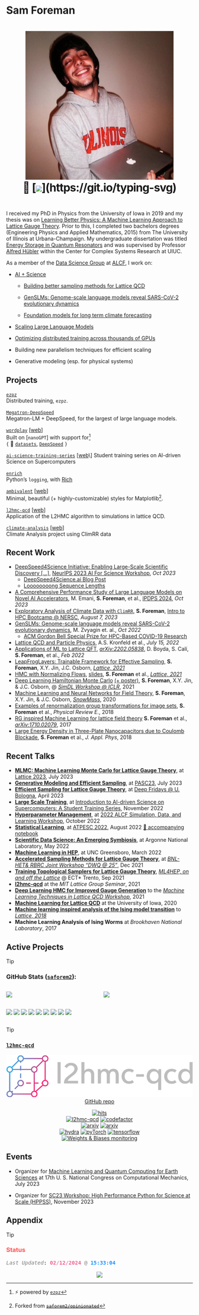 # Sam Foreman


# 

<div style="font-size:1.0em; text-align: center;">

<span class="profile-avatar"
style="width: 100%;">![](./assets/avatar.png)</span>  
<span style="font-size: 1.875rem; color: var(--dim-text)!important; font-weight: bold; margin-bottom: -1rem; letter-spacing:-1px;">👋
[![](https://readme-typing-svg.demolab.com?font=IBM+Plex+Sans+Condensed&weight=700&size=32&duration=2500&pause=1000&color=838383&vCenter=true&random=true&repeat=false&width=175&lines=Hi%2C+I'm+Sam!)](https://git.io/typing-svg)
[<span class="orcid-green"></span>](https://orcid.org/0000-0002-9981-0876)</span>  
<span style="font-size:1.5rem; padding-right: 0.075rem;">[](https://samforeman.me)</span>
<span style="font-size:1.5rem; padding-left: 0.075rem; padding-right: 0.075rem">[](https://github.com/saforem2)</span>
<span style="font-size:1.5rem; padding-left: 0.075rem; padding-right: 0.075rem">[](https://www.twitter.com/saforem2)</span>
<span style="font-size:1.5rem; padding-left: 0.075rem; padding-right: 0.075rem">[](mailto:///foremans@anl.gov)</span>
<span style="font-size:1.5rem; padding-left: 0.075rem; padding-right: 0.075rem">[](https://scholar.google.com/citations?user=vV_1zDwAAAAJ&hl=en)</span>
<span style="font-size:1.5rem; padding-left: 0.075rem; padding-right: 0.075rem">[](https://open.spotify.com/user/saforem2)</span>
<span style="font-size:1.5rem; padding-left: 0.075rem; padding-right: 0.075rem">[](https://www.last.fm/user/saforem2)</span>
<span style="font-size:1.5rem; padding-left: 0.075rem; padding-right: 0.075rem">[](https://linkedin.com/in/saforem2)</span>
<!-- [[$\longrightarrow$]{.red-text} [**Intel oneAPI Talk**](https://samforeman.me/oneapi-talk/) @ UIC (10/21/2023) [$\longleftarrow$]{.red-text}]{style="font-size: 1.5em; font-weight: 700;"} -->

</div>

<div>

</div>

I received my PhD in Physics from the University of Iowa in 2019 and my
thesis was on [Learning Better Physics: A Machine Learning Approach to
Lattice Gauge
Theory](https://iro.uiowa.edu/esploro/outputs/doctoral/Learning-better-physics-a-machine-learning/9983776792002771).
Prior to this, I completed two bachelors degrees (Engineering Physics
and Applied Mathematics, 2015) from The University of Illinois at
Urbana-Champaign. My undergraduate dissertation was titled [Energy
Storage in Quantum
Resonators](https://aip.scitation.org/doi/10.1063/1.5009698) and was
supervised by Professor [Alfred
Hübler](https://en.wikipedia.org/wiki/Alfred_H%C3%BCbler) within the
Center for Complex Systems Research at UIUC.

As a member of the [Data Science
Group](https://www.alcf.anl.gov/about/people/group/506) at
[ALCF](https://alcf.anl.gov), I work on:

<div class="flex-container">

<div class="flex-container">

- [AI + Science](https://github.com/saforem2/)

  - [Building better sampling methods for Lattice
    QCD](https://github.com/saforem2/l2hmc-qcd)

  - [GenSLMs: Genome-scale language models reveal SARS-CoV-2
    evolutionary
    dynamics](https://www.biorxiv.org/content/10.1101/2022.10.10.511571v2)

  - [Foundation models for long term climate
    forecasting](https://saforem2.github.io/climate-analysis)

</div>

<div class="flex-container">

- [Scaling Large Language
  Models](https://github.com/saforem2/Megatron-DS-Benchmarking)

- [Optimizing distributed training across thousands of
  GPUs](https://github.com/argonne-lcf/mlprof)

- Building new parallelism techniques for efficient scaling

- Generative modeling (esp. for physical systems)

</div>

</div>

## <span class="dim-text"></span> Projects

<div class="flex-container">

<div class="flex-container">

[ `ezpz`](https://github.com/saforem2/ezpz)  
Distributed training, `ezpz`.

[ `Megatron-DeepSpeed`](https://github.com/argonne-lcf/Megatron-DeepSpeed)  
Megatron-LM + DeepSpeed, for the largest of large language models.

[ `wordplay`](https://github.com/saforem2/wordplay) \[[web](https://saforem2.github.io/wordplay)\]  
Built on \[`nanoGPT`\] with support for[^1]  
`{` 🤗 [`datasets`](https://huggingface.co/datasets),
[`DeepSpeed`](https://github.com/microsoft/DeepSpeed) `}`

[ `ai-science-training-series`](https://github.com/argonne-lcf/ai-science-training-series) \[[web](https://www.alcf.anl.gov/alcf-ai-science-training-series?)\]  
Student training series on AI-driven Science on Supercomputers

</div>

<div class="flex-container">

[ `enrich`](https://github.com/saforem2/enrich)  
Python’s `logging`, with [Rich](https://github.com/Textualize/rich)

[ `ambivalent`](https://github.com/saforem2/ambivalent) \[[web](https://saforem2.github.io/ambivalent)\]  
Minimal, beautiful (+ highly-customizable) styles for Matplotlib[^2].

[ `l2hmc-qcd`](https://github.com/saforem2/l2hmc-qcd) \[[web](https://saforem2.github.io/l2hmc-qcd)\]  
Application of the L2HMC algorithm to simulations in lattice QCD.

[ `climate-analysis`](https://github.com/saforem2/climate-analysis) \[[web](https://saforem2.github.io/climate-analysis)\]  
Climate Analysis project using ClimRR data

</div>

</div>

## <span class="red-text"></span> Recent Work

- [DeepSpeed4Science Initiative: Enabling Large-Scale Scientific
  Discovery \[…\]](https://arxiv.org/abs/2310.04610), [NeurIPS 2023 AI
  For Science
  Workshop](https://ai4sciencecommunity.github.io/neurips23.html), *Oct
  2023*
  - [ DeepSpeed4Science.ai Blog
    Post](https://deepspeed4science.ai/2023/09/18/model-showcase-genslms/)
  - [ Loooooooong Sequence Lengths](./qmd/dsblog.qmd)
- [A Comprehensive Performance Study of Large Language Models on Novel
  AI Accelerators](https://arxiv.org/abs/2310.04607), M. Emani, **S.
  Foreman**, et al., [IPDPS 2024](https://www.ipdps.org/), *Oct 2023*
- [Exploratory Analysis of Climate Data with
  `ClimRR`](https://saforem2.github.io/climate-analysis), **S.
  Foreman**, [Intro to HPC Bootcamp @
  NERSC](https://github.com/NERSC/intro-HPC-bootcamp-2023), *August 7,
  2023*  
- [GenSLMs: Genome-scale language models reveal SARS-CoV-2 evolutionary
  dynamics](https://www.biorxiv.org/content/10.1101/2022.10.10.511571v1.abstract), M.
  Zvyagin et. al., *Oct 2022*
  - [ ACM Gordon Bell Special Prize for HPC-Based COVID-19
    Research](https://www.acm.org/media-center/2022/november/gordon-bell-special-prize-covid-research-2022)  
- [Lattice QCD and Particle Physics](https://arxiv.org/abs/2207.07641),
  A.S. Kronfeld et al., *July 15, 2022*  
- [Applications of ML to Lattice QFT](https://arxiv.org/abs/2202.05838),
  [*arXiv:2202.05838*](https://arxiv.org/abs/2202.05838), D. Boyda, S.
  Calí, **S. Foreman**, et al., *Feb 2022*  
- [LeapFrogLayers: Trainable Framework for Effective
  Sampling](https://arxiv.org/abs/2112.01582), **S. Foreman**, X.Y. Jin,
  J.C. Osborn, [*Lattice, 2021*](https://indico.cern.ch/event/1006302)  
- [HMC with Normalizing Flows](https://arxiv.org/abs/2112.01586),
  [slides](https://indico.cern.ch/event/1006302/contributions/4380743/),
  **S. Foreman** et al., [*Lattice,
  2021*](https://indico.cern.ch/event/1006302/)  
- [Deep Learning Hamiltonian Monte
  Carlo](https://arxiv.org/abs/2105.03418) [(+
  poster)](https://simdl.github.io/posters/57-supp_DLHMC_Foreman_SimDL-ICLR2021_poster1.pdf),
  **S. Foreman**, X.Y. Jin, & J.C. Osborn, @ [*SimDL Workshop @
  ICLR*](https://simdl.github.io/), 2021  
- [Machine Learning and Neural Networks for Field
  Theory](https://bit.ly/snowmass_ml2020), **S. Foreman**, X.Y. Jin, &
  J.C. Osborn, [*SnowMass*](https://snowmass21.org/), 2020  
- [Examples of renormalization group transformations for image
  sets](https://journals.aps.org/pre/abstract/10.1103/PhysRevE.98.052129),
  **S. Foreman** et al., *Physical Review E.*, 2018  
- [RG inspired Machine Learning for lattice field
  theory](https://arxiv.org/abs/1710.02079) **S. Foreman** et al.,
  [*arXiv:1710.02079*](https://www.arxiv.or/abs/1710.02079), 2017  
- [Large Energy Density in Three-Plate Nanocapacitors due to Coulomb
  Blockade](https://doi.org/10.1063/1.5009698), **S. Foreman** et al.,
  *J. Appl. Phys*, 2018

## <span class="orange-text"></span> Recent Talks

- [**MLMC: Machine Learning Monte Carlo for Lattice Gauge
  Theory**](https://saforem2.github.io/lattice23), at [Lattice
  2023](https://mlmc2022.github.io/), July 2023
- [**Generative Modeling and Efficient
  Sampling**](https://saforem2.github.io/lqcd-pasc23/), at
  [PASC23](https://pasc23.pasc-conference.org/), July 2023
- [**Efficient Sampling for Lattice Gauge
  Theory**](https://saforem2.github.io/deep-fridays), at [Deep Fridays
  @ U. Bologna](https://www.cs.unibo.it/~asperti/deep_fridays.html),
  April 2023
- [**Large Scale
  Training**](https://saforem2.github.io/ai4sci-large-scale-training),
  at [Introduction to AI-driven Science on Supercomputers: A Student
  Training
  Series](https://github.com/argonne-lcf/ai-science-training-series),
  November 2022
- [**Hyperparameter
  Management**](https://saforem2.github.io/hparam-management-sdl2022),
  at [2022 ALCF Simulation, Data, and Learning
  Workshop](https://www.alcf.anl.gov/events/2022-alcf-simulation-data-and-learning-workshop),
  October 2022
- [**Statistical
  Learning**](https://saforem2.github.io/ATPESC-StatisticalLearning), at
  [ATPESC 2022](https://extremecomputingtraining.anl.gov/), August 2022
  [📕 accompanying
  notebook](https://github.com/argonne-lcf/ATPESC_MachineLearning/blob/master/00_statisticalLearning/src/atpesc/notebooks/statistical_learning.ipynb)
- [**Scientific Data Science: An Emerging
  Symbiosis**](https://saforem2.github.io/anl-job-talk/), at Argonne
  National Laboratory, May 2022
- [**Machine Learning in
  HEP**](https://saforem2.github.io/physicsSeminar), at UNC Greensboro,
  March 2022
- [**Accelerated Sampling Methods for Lattice Gauge
  Theory**](https://saforem2.github.io/l2hmc-dwq25/), at [*BNL-HET& RBRC
  Joint Workshop “DWQ @ 25”*](https://indico.bnl.gov/event/13576/), Dec
  2021
- [**Training Topological Samplers for Lattice Gauge
  Theory**](https://saforem2.github.io/l2hmc_talk_ect2021/), [*ML4HEP,
  on and off the
  Lattice*](https://indico.ectstar.eu/event/77/contributions/2349/) @
  ECT\* Trento, Sep 2021
- [**l2hmc-qcd**](https://github.com/saforem2/l2hmc-qcd) at the *MIT
  Lattice Group Seminar*, 2021
- [**Deep Learning HMC for Improved Gauge
  Generation**](https://bit.ly/mainz21) to the [*Machine Learning
  Techniques in Lattice QCD Workshop*](https://bit.ly/mainz21_overview),
  2021
- [**Machine Learning for Lattice
  QCD**](https://slides.com/samforeman/l2hmc-qcd-93bc0c) at the
  University of Iowa, 2020
- [**Machine learning inspired analysis of the Ising model
  transition**](https://bit.ly/latt2018) to [*Lattice,
  2018*](https://indico.fnal.gov/event/15949/overview)
- **Machine Learning Analysis of Ising Worms** at *Brookhaven National
  Laboratory*, 2017

## <span class="yellow-text"></span> Active Projects

> [!TIP]
>
> ### <span class="yellow-text"><span class="quarto-shortcode__" data-is-shortcode="1" data-raw="{{&lt; fa brands github &gt;}}"><span class="quarto-shortcode__-param" data-is-shortcode="1" data-value="fa" data-raw="fa"></span> <span class="quarto-shortcode__-param" data-is-shortcode="1" data-value="brands" data-raw="brands"></span> <span class="quarto-shortcode__-param" data-is-shortcode="1" data-value="github" data-raw="github"></span></span></span> <span class="dim-text">GitHub Stats</span> <span class="dim-text">([`saforem2`](https://github.com/saforem2)):</span>
>
> <div class="columns"
> style="display: flex; flex-direction: row; align-items: center; text-align:left;">
>
> <div class="column" style="text-align: left;">
>
> [![](https://github-readme-stats.vercel.app/api?username=saforem2&theme=transparent&text_color=838383&hide_border=true&rank_icon=percentile.png)](https://github.com/saforem2)
>
> </div>
>
> <div class="column" style="text-align:left;">
>
> [![](https://github-readme-stats.vercel.app/api/wakatime?username=saforem2&hide_border=true&layout=compact&theme=transparent&text_color=838383.png)](https://github.com/saforem2/)
>
> </div>
>
> </div>
>
> <div class="img-container"
> style="text-align:center; display: flex; margin-left: auto; margin-right: auto;">
>
> [![](https://github-readme-stats.vercel.app/api/pin/?username=saforem2&repo=l2hmc-qcd&theme=transparent&include_all_commits=true&hide_border=true&text_color=838383&title_color=838383.png)](https://github.com/saforem2/l2hmc-qcd)
> [![](https://github-readme-stats.vercel.app/api/pin/?username=saforem2&repo=lattice23&theme=transparent&show_icons=true&include_all_commits=true&hide_border=true&text_color=838383&title_color=838383.png)](https://github.com/saforem2/lattice23)
> [![](https://github-readme-stats.vercel.app/api/pin/?username=saforem2&repo=lqcd-pasc23&theme=transparent&show_icons=true&include_all_commits=true&hide_border=true&text_color=838383&title_color=838383.png)](https://github.com/saforem2/lqcd-pasc23)
> [![](https://github-readme-stats.vercel.app/api/pin/?username=nftqcd&repo=fthmc&theme=transparent&show_icons=true&include_all_commits=true&hide_border=true&text_color=838383&title_color=838383.png)](https://github.com/nftqcd/fthmc)
> [![](https://github-readme-stats.vercel.app/api/pin/?username=argonne-lcf&repo=CompPerfWorkshop&theme=transparent&show_icons=true&include_all_commits=true&hide_border=true&text_color=838383.png)](https://github.com/argonne-lcf/CompPerfWorkshop)
> [![](https://github-readme-stats.vercel.app/api/pin/?username=argonne-lcf&repo=ai-science-training-series&theme=transparent&show_icons=true&include_all_commits=true&hide_border=true&text_color=838383&title_color=838383.png)](https://github.com/argonne-lcf/ai-science-training-series)
> [![](https://github-readme-stats.vercel.app/api/pin/?username=argonne-lcf&repo=mlprof&theme=transparent&show_icons=true&include_all_commits=true&hide_border=true&text_color=838383&title_color=838383.png)](https://github.com/argonne-lcf/mlprof)
> [![](https://github-readme-stats.vercel.app/api/pin/?username=argonne-lcf&repo=user-guides&theme=transparent&show_icons=true&include_all_commits=true&hide_border=true&text_color=838383&title_color=838383.png)](https://github.com/argonne-lcf/user-guides)
> [![](https://github-readme-stats.vercel.app/api/pin/?username=saforem2&repo=personal_site&theme=transparent&show_icons=true&include_all_commits=true&hide_border=true&icon_color=838383&title_color=838383.png)](https://github.com/saforem2/personal_site)
>
> <!-- [![github](https://github-readme-stats.vercel.app/api/pin/?username=saforem2&repo=l2hmc-qcd&theme=transparent&include_all_commits=true&hide_border=true&icon_color=#00CCFF&title_color=#00CCFF&bg_color=#1c1c1c)](https://github.com/saforem2/l2hmc-qcd) -->
> <!-- <a href="https://github.com/saforem2/lattice23"><img src="https://github-readme-stats.vercel.app/api/pin/?username=saforem2&repo=lattice23&theme=transparent&show_icons=true&include_all_commits=true&hide_border=true&icon_color=#00CCFF&title_color=#00CCFF&bg_color=#1c1c1c" /></a> -->
> <!-- <a href="https://github.com/nftqcd/fthmc"><img src="https://github-readme-stats.vercel.app/api/pin/?username=nftqcd&repo=fthmc&theme=transparent&show_icons=true&include_all_commits=true&hide_border=true&icon_color=#00CCFF&title_color=#00CCFF&bg_color=#1c1c1c" /></a> -->
> <!-- <a href="https://github.com/saforem2/climate-analysis"><img src="https://github-readme-stats.vercel.app/api/pin/?username=saforem2&repo=climate-analysis&theme=transparent&show_icons=true&include_all_commits=true&hide_border=true&icon_color=#00CCFF&title_color=#00CCFF&bg_color=#1c1c1c" /></a> -->
> <!-- <a href="https://github.com/argonne-lcf/ai-science-training-series"><img src="https://github-readme-stats.vercel.app/api/pin/?username=argonne-lcf&repo=ai-science-training-series&theme=transparent&show_icons=true&include_all_commits=true&hide_border=true&icon_color=#00CCFF&title_color=#00CCFF&bg_color=#1c1c1c" /></a> -->
> <!-- <a href="https://github.com/argonne-lcf/mlprof"><img src="https://github-readme-stats.vercel.app/api/pin/?username=argonne-lcf&repo=mlprof&theme=transparent&show_icons=true&include_all_commits=true&hide_border=true&icon_color=#00CCFF&title_color=#00CCFF&bg_color=#1c1c1c" /></a> -->
> <!-- <a href="https://github.com/argonne-lcf/user-guides"><img src="https://github-readme-stats.vercel.app/api/pin/?username=argonne-lcf&repo=user-guides&theme=transparent&show_icons=true&include_all_commits=true&hide_border=true&icon_color=#00CCFF&title_color=#00CCFF&bg_color=#1c1c1c" /></a> -->
> <!-- <a href="https://github.com/saforem2/personal_site"><img src="https://github-readme-stats.vercel.app/api/pin/?username=saforem2&repo=personal_site&theme=transparent&show_icons=true&include_all_commits=true&hide_border=true&icon_color=#00CCFF&title_color=#00CCFF&bg_color=#1c1c1c" /></a> -->
>
> </div>
>
> > [!TIP]
> >
> > ### [`l2hmc-qcd`](https://saforem2.github.io/l2hmc-qcd)
> >
> > <div style="text-align:center;">
> >
> > [![](https://raw.githubusercontent.com/saforem2/l2hmc-qcd/main/assets/logo-small.svg)](https://saforem2.github.io/l2hmc-qcd)  
> > [ GitHub repo](https://github.com/saforem2/l2hmc-qcd)
> >
> > <!-- <a href="https://github.com/saforem2/l2hmc-qcd"><img src="https://github-readme-stats.vercel.app/api/pin/?username=saforem2&repo=l2hmc-qcd&theme=transparent&include_all_commits=true&hide_border=true&icon_color=#00CCFF&title_color=#00CCFF&bg_color=#1c1c1c" /></a> -->
> > <!-- ![l2hmc-qcd](https://github.com/saforem2/saforem2/blob/main/assets/l2hmc-qcd-small.svg) -->
> >
> > <a href="https://hits.seeyoufarm.com"><img alt="hits" src="https://hits.seeyoufarm.com/api/count/incr/badge.svg?url=https%3A%2F%2Fgithub.com%2Fsaforem2%2Fl2hmc-qcd&count_bg=%2300CCFF&title_bg=%23555555&icon=&icon_color=%23111111&title=👋&edge_flat=false"></a>  
> > <a href="https://github.com/saforem2/l2hmc-qcd/"><img alt="l2hmc-qcd" src="https://img.shields.io/badge/-l2hmc--qcd-252525?style=flat&logo=github&labelColor=gray"></a>
> > <a href="https://www.codefactor.io/repository/github/saforem2/l2hmc-qcd"><img alt="codefactor" src="https://www.codefactor.io/repository/github/saforem2/l2hmc-qcd/badge"></a>
> > <br>
> > <a href="https://arxiv.org/abs/2112.01582"><img alt="arxiv" src="http://img.shields.io/badge/arXiv-2112.01582-B31B1B.svg"></a>
> > <a href="https://arxiv.org/abs/2105.03418"><img alt="arxiv" src="http://img.shields.io/badge/arXiv-2105.03418-B31B1B.svg"></a>
> > <br>
> > <a href="https://hydra.cc"><img alt="hydra" src="https://img.shields.io/badge/Config-Hydra-89b8cd"></a>
> > <a href="https://pytorch.org/get-started/locally/"><img alt="pyTorch" src="https://img.shields.io/badge/PyTorch-ee4c2c?logo=pytorch&logoColor=white"></a>
> > <a href="https://www.tensorflow.org"><img alt="tensorflow" src="https://img.shields.io/badge/TensorFlow-%23FF6F00.svg?&logo=TensorFlow&logoColor=white"></a>
> > <br>
> > [<img src="https://raw.githubusercontent.com/wandb/assets/main/wandb-github-badge-28.svg" alt="Weights & Biases monitoring" height=20>](https://wandb.ai/l2hmc-qcd/l2hmc-qcd)
> >
> > </div>

<div>

</div>

## <span class="purple-text"></span> Events

- Organizer for [Machine Learning and Quantum Computing for Earth
  Sciences](https://17.usnccm.org/702) at 17th U. S. National Congress
  on Computational Mechanics, July 2023

- Organizer for [SC23 Workshop: High Performance Python for Science at
  Scale (HPPSS)](https://hppss.github.io/SC23/), November 2023

## <span class="pink-text"></span> Appendix

> [!TIP]
>
> ### <span style="color: #FF5252;"><span class="quarto-shortcode__" data-is-shortcode="1" data-raw="{{&lt; iconify material-symbols ecg-heart &gt;}}"><span class="quarto-shortcode__-param" data-is-shortcode="1" data-value="iconify" data-raw="iconify"></span> <span class="quarto-shortcode__-param" data-is-shortcode="1" data-value="material-symbols" data-raw="material-symbols"></span> <span class="quarto-shortcode__-param" data-is-shortcode="1" data-value="ecg-heart" data-raw="ecg-heart"></span></span> Status</span>
>
> <pre style="white-space:pre;overflow-x:auto;line-height:normal;font-family:Menlo,'DejaVu Sans Mono',consolas,'Courier New',monospace"><span style="color: #7f7f7f; text-decoration-color: #7f7f7f; font-style: italic">Last Updated</span>: <span style="color: #f06292; text-decoration-color: #f06292; font-weight: bold">02</span><span style="color: #f06292; text-decoration-color: #f06292">/</span><span style="color: #f06292; text-decoration-color: #f06292; font-weight: bold">12</span><span style="color: #f06292; text-decoration-color: #f06292">/</span><span style="color: #f06292; text-decoration-color: #f06292; font-weight: bold">2024</span> <span style="color: #7f7f7f; text-decoration-color: #7f7f7f">@</span> <span style="color: #1a8fff; text-decoration-color: #1a8fff; font-weight: bold">15:33:04</span>
> </pre>
> <!-- [[![](https://hits.seeyoufarm.com/api/count/incr/badge.svg?url=https%3A%2F%2Fsaforem2.github.io&count_bg=%2300CCFF&title_bg=%23303030&icon=&icon_color=%23E7E7E7&title=hits&edge_flat=false)](https://hits.seeyoufarm.com)]{style="text-align:center;"} -->
> <p align="center">
> <a href="https://hits.seeyoufarm.com"><img align="center" src="https://hits.seeyoufarm.com/api/count/incr/badge.svg?url=https%3A%2F%2Fsamforeman.me&count_bg=%2300CCFF&title_bg=%23303030&icon=&icon_color=%23E7E7E7&title=hits&edge_flat=false"/></a>
> </p>

[^1]: ⚡ powered by [`ezpz`](https://github.com/saforem2/ezpz)

[^2]: Forked from ~~[
    `saforem2/opinionated`](https://github.com/saforem2/opinonated)~~
